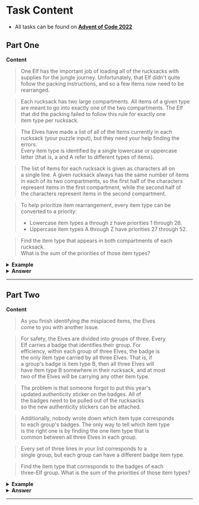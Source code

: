 # Task Content
 - All tasks can be found on **[Advent of Code 2022](https://adventofcode.com/2022)** 
 
## Part One

**Content**
> One Elf has the important job of loading all of the rucksacks with  
> supplies for the jungle journey. Unfortunately, that Elf didn't quite  
> follow the packing instructions, and so a few items now need to be rearranged.  

> Each rucksack has two large compartments. All items of a given type  
> are meant to go into exactly one of the two compartments. The Elf  
> that did the packing failed to follow this rule for exactly one  
> item type per rucksack.

> The Elves have made a list of all of the items currently in each   
> rucksack (your puzzle input), but they need your help finding the errors.  
> Every item type is identified by a single lowercase or uppercase  
> letter (that is, a and A refer to different types of items).  

> The list of items for each rucksack is given as characters all on  
> a single line. A given rucksack always has the same number of items  
> in each of its two compartments, so the first half of the characters  
> represent items in the first compartment, while the second half of  
> the characters represent items in the second compartment.

> To help prioritize item rearrangement, every item type can be converted to a priority:
> - Lowercase item types a through z have priorities 1 through 26.  
> - Uppercase item types A through Z have priorities 27 through 52. 

> Find the item type that appears in both compartments of each rucksack.  
> What is the sum of the priorities of those item types?
> 
<details>
  <summary><strong> Example </strong></summary>

Suppose you have the following list of contents from six rucksacks:

<pre>vJrwpWtwJgWrhcsFMMfFFhFp
jqHRNqRjqzjGDLGLrsFMfFZSrLrFZsSL
PmmdzqPrVvPwwTWBwg
wMqvLMZHhHMvwLHjbvcjnnSBnvTQFn
ttgJtRGJQctTZtZT
CrZsJsPPZsGzwwsLwLmpwMDw</pre>

 - The first rucksack contains the items `vJrwpWtwJgWrhcsFMMfFFhFp`, which means its first compartment contains the items `vJrwpWtwJgWr`, while the second compartment contains the items `hcsFMMfFFhFp`. The only item type that appears in both compartments is lowercase `p`.
- The second rucksack's compartments contain `jqHRNqRjqzjGDLGL` and `rsFMfFZSrLrFZsSL`. The only item type that appears in both compartments is uppercase `L`.
- The third rucksack's compartments contain `PmmdzqPrV` and `vPwwTWBwg`; the only common item type is uppercase `P`.
- The fourth rucksack's compartments only share item type `v`.
- The fifth rucksack's compartments only share item type `t`.
- The sixth rucksack's compartments only share item type `s`.

<br />

In the above example, the priority of the item type that appears in both compartments of each rucksack is **16** (`p`), **38** (`L`), **42** (`P`), **22** (`v`), **20** (`t`), and **19** (`s`); the sum of these is **157**.

</details>

<details>
  <summary><strong> Answer </strong></summary>
  <div align="right">
    
   My puzzle answer was: **`8252`**
    
  </div>
</details> 

___

## Part Two

**Content**
> As you finish identifying the misplaced items, the Elves  
> come to you with another issue.

> For safety, the Elves are divided into groups of three. Every  
> Elf carries a badge that identifies their group. For  
> efficiency, within each group of three Elves, the badge is  
> the only item type carried by all three Elves. That is, if  
> a group's badge is item type B, then all three Elves will  
> have item type B somewhere in their rucksack, and at most   
> two of the Elves will be carrying any other item type.

> The problem is that someone forgot to put this year's   
> updated authenticity sticker on the badges. All of   
> the badges need to be pulled out of the rucksacks   
> so the new authenticity stickers can be attached.

> Additionally, nobody wrote down which item type corresponds  
> to each group's badges. The only way to tell which item type  
> is the right one is by finding the one item type that is  
> common between all three Elves in each group.

> Every set of three lines in your list corresponds to a   
> single group, but each group can have a different badge item type.

> Find the item type that corresponds to the badges of each  
> three-Elf group. What is the sum of the priorities of those item types?

<details>
  <summary><strong> Example </strong></summary>

So, in the above example, the first group's rucksacks are the first three lines:

<pre>vJrwpWtwJgWrhcsFMMfFFhFp
jqHRNqRjqzjGDLGLrsFMfFZSrLrFZsSL
PmmdzqPrVvPwwTWBwg</pre>

And the second group's rucksacks are the next three lines:

<pre>wMqvLMZHhHMvwLHjbvcjnnSBnvTQFn
ttgJtRGJQctTZtZT
CrZsJsPPZsGzwwsLwLmpwMDw</pre>

In the first group, the only item type that appears in all three rucksacks is lowercase `r`; this must be their badges. In the second group, their badge item type must be `Z`.

Priorities for these items must still be found to organize the sticker attachment efforts: here, they are **18** (`r`) for the first group and **52** (`Z`) for the second group. The sum of these is **70**.


</details>

<details>
  <summary><strong> Answer </strong></summary>
  <div align="right">
    
   My puzzle answer was: **`2828`**
    
  </div>
</details> 

___

<br />
